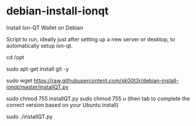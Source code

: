 # debian-install-ionqt
Install Ion-QT Wallet on Debian

Script to run, ideally just after setting up a new server or desktop, to automatically setup ion-qt.

cd /opt

sudo apt-get install git -y

sudo wget https://raw.githubusercontent.com/sk00t3r/debian-install-ionqt/master/installQT.py

sudo chmod 755 installQT.py
sudo chmod 755 u (then tab to complete the correct version based on your Ubuntu install)

sudo ./installQT.py
